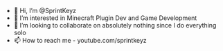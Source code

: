 - 👋 Hi, I’m @SprintKeyz
- 👀 I’m interested in Minecraft Plugin Dev and Game Development
- 💞️ I’m looking to collaborate on absolutely nothing since I do everything solo
- 📫 How to reach me - youtube.com/sprintkeyz

<!---
SprintKeyz/SprintKeyz is a ✨ special ✨ repository because its `README.md` (this file) appears on your GitHub profile.
You can click the Preview link to take a look at your changes.
--->
